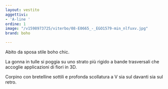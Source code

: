 ```yaml
---
layout: vestito
aggettivi:
- 'A-line '
ordine: 1
image: "/v1598973725/viterbo/08-E0665_-_EGO1579-min_nlfuxv.jpg"
brand: boho

---
```

Abito da sposa stile boho chic. 

La gonna in tulle si poggia su uno strato più rigido a bande trasversali che accoglie applicazioni di fiori in 3D.

Corpino con bretelline sottili e profonda scollatura a V sia sul davanti sia sul retro.